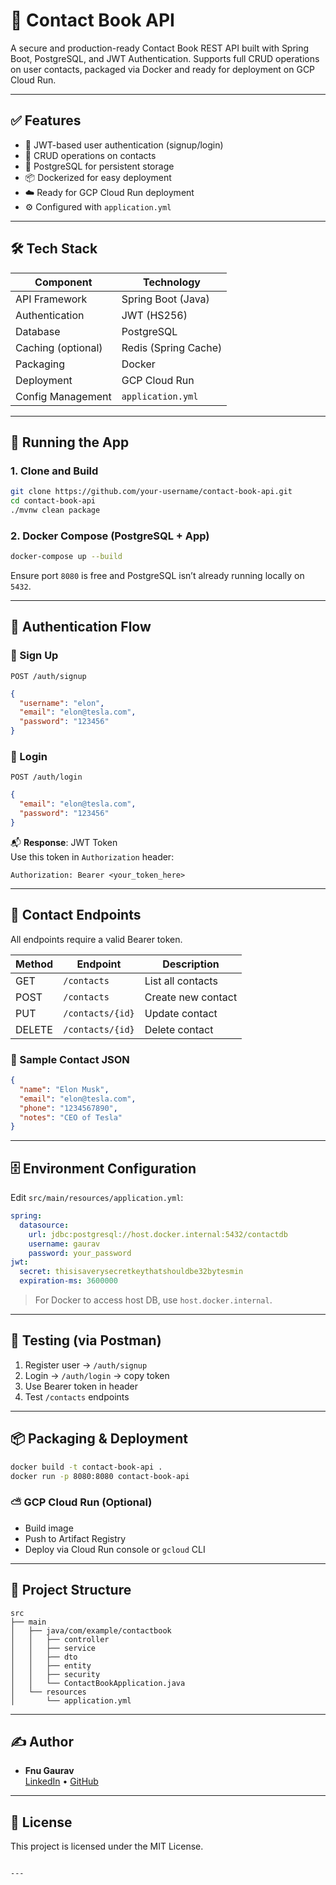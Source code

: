 

# 📒 Contact Book API

A secure and production-ready Contact Book REST API built with Spring Boot, PostgreSQL, and JWT Authentication. Supports full CRUD operations on user contacts, packaged via Docker and ready for deployment on GCP Cloud Run.

---

## ✅ Features

- 🔐 JWT-based user authentication (signup/login)
- 👥 CRUD operations on contacts
- 🧾 PostgreSQL for persistent storage
- 📦 Dockerized for easy deployment
- ☁️ Ready for GCP Cloud Run deployment
- ⚙️ Configured with `application.yml`

---

## 🛠️ Tech Stack

| Component        | Technology            |
|------------------|------------------------|
| API Framework     | Spring Boot (Java)     |
| Authentication    | JWT (HS256)            |
| Database          | PostgreSQL             |
| Caching (optional)| Redis (Spring Cache)   |
| Packaging         | Docker                 |
| Deployment        | GCP Cloud Run          |
| Config Management | `application.yml`      |

---

## 🚀 Running the App

### 1. Clone and Build

```bash
git clone https://github.com/your-username/contact-book-api.git
cd contact-book-api
./mvnw clean package
```

### 2. Docker Compose (PostgreSQL + App)

```bash
docker-compose up --build
```

Ensure port `8080` is free and PostgreSQL isn’t already running locally on `5432`.

---

## 🔐 Authentication Flow

### 🔸 Sign Up

`POST /auth/signup`

```json
{
  "username": "elon",
  "email": "elon@tesla.com",
  "password": "123456"
}
```

### 🔸 Login

`POST /auth/login`

```json
{
  "email": "elon@tesla.com",
  "password": "123456"
}
```

📬 **Response**: JWT Token  
Use this token in `Authorization` header:

```
Authorization: Bearer <your_token_here>
```

---

## 📒 Contact Endpoints

All endpoints require a valid Bearer token.

| Method | Endpoint         | Description        |
|--------|------------------|--------------------|
| GET    | `/contacts`      | List all contacts  |
| POST   | `/contacts`      | Create new contact |
| PUT    | `/contacts/{id}` | Update contact     |
| DELETE | `/contacts/{id}` | Delete contact     |

### 🔹 Sample Contact JSON

```json
{
  "name": "Elon Musk",
  "email": "elon@tesla.com",
  "phone": "1234567890",
  "notes": "CEO of Tesla"
}
```

---

## 🗄️ Environment Configuration

Edit `src/main/resources/application.yml`:

```yaml
spring:
  datasource:
    url: jdbc:postgresql://host.docker.internal:5432/contactdb
    username: gaurav
    password: your_password
jwt:
  secret: thisisaverysecretkeythatshouldbe32bytesmin
  expiration-ms: 3600000
```

> For Docker to access host DB, use `host.docker.internal`.

---

## 🧪 Testing (via Postman)

1. Register user → `/auth/signup`
2. Login → `/auth/login` → copy token
3. Use Bearer token in header
4. Test `/contacts` endpoints

---

## 📦 Packaging & Deployment

```bash
docker build -t contact-book-api .
docker run -p 8080:8080 contact-book-api
```

### ⛅ GCP Cloud Run (Optional)
- Build image
- Push to Artifact Registry
- Deploy via Cloud Run console or `gcloud` CLI

---

## 📁 Project Structure

```
src
├── main
│   ├── java/com/example/contactbook
│   │   ├── controller
│   │   ├── service
│   │   ├── dto
│   │   ├── entity
│   │   ├── security
│   │   └── ContactBookApplication.java
│   └── resources
│       └── application.yml
```

---

## ✍️ Author

- **Fnu Gaurav**  
  [LinkedIn](https://www.linkedin.com/in/fnu-gaurav-653355252/) • [GitHub](https://github.com/Dx2905)

---

## 🧾 License

This project is licensed under the MIT License.
```

---

